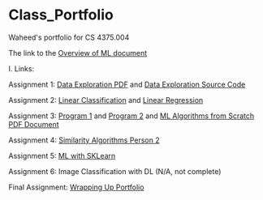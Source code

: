 # Class_Portfolio
Waheed's portfolio for CS 4375.004

The link to the [Overview of ML document](https://github.com/waheedanwar2699/Class_Portfolio/blob/main/Overview%20of%20ML.pdf)

I. Links: 
   
   Assignment 1:
          [Data Exploration PDF](https://github.com/waheedanwar2699/Class_Portfolio/blob/main/Data%20Exploration.pdf)
          and [Data Exploration Source Code](https://github.com/waheedanwar2699/Class_Portfolio/blob/main/ConsoleApplication1.cpp)
          
   Assignment 2:
          [Linear Classification](https://github.com/waheedanwar2699/Class_Portfolio/blob/main/Linear-Classification.pdf)
          and [Linear Regression](https://github.com/waheedanwar2699/Class_Portfolio/blob/main/Linear-Regression.pdf)
          
   Assignment 3:
          [Program 1](https://github.com/waheedanwar2699/Class_Portfolio/blob/main/program1.cpp)
          and [Program 2](https://github.com/waheedanwar2699/Class_Portfolio/blob/main/program2.cpp)
          and [ML Algorithms from Scratch PDF Document](https://github.com/waheedanwar2699/Class_Portfolio/blob/main/ML%20Algorithms%20from%20Scratch.pdf)
   
   Assignment 4:
           [Similarity Algorithms Person 2](https://github.com/waheedanwar2699/Class_Portfolio/blob/main/wxa200000_similarity_algorithms.pdf)
   
   Assignment 5:
           [ML with SKLearn](https://github.com/waheedanwar2699/Class_Portfolio/blob/main/ML%20with%20Sklearn.pdf)
           
   Assignment 6: Image Classification with DL (N/A, not complete)
   
   Final Assignment: [Wrapping Up Portfolio](https://github.com/waheedanwar2699/Class_Portfolio/blob/main/Wrapping%20Up%20Portfolio)
